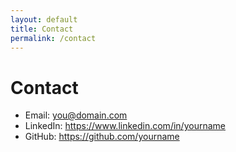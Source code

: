 ```yaml
---
layout: default
title: Contact
permalink: /contact
---
```


# Contact
- Email: you@domain.com
- LinkedIn: https://www.linkedin.com/in/yourname
- GitHub: https://github.com/yourname
